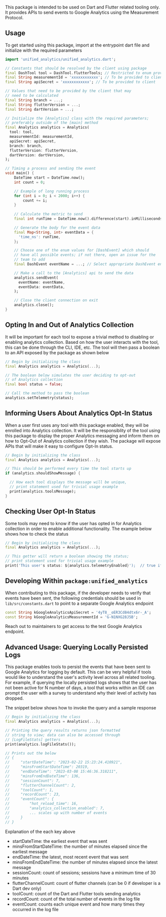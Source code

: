 This package is intended to be used on Dart and Flutter related tooling only.
It provides APIs to send events to Google Analytics using the Measurement Protocol.

## Usage

To get started using this package, import at the entrypoint dart file and
initialize with the required parameters

```dart
import 'unified_analytics/unified_analytics.dart';

// Constants that should be resolved by the client using package
final DashTool tool = DashTool.flutterTools; // Restricted to enum provided by package
final String measurementId = 'xxxxxxxxxxxx'; // To be provided to client
final String apiSecret = 'xxxxxxxxxxxx'; // To be provided to client

// Values that need to be provided by the client that may
// need to be calculated
final String branch = ...;
final String flutterVersion = ...;
final String dartVersion = ...;

// Initialize the [Analytics] class with the required parameters;
// preferably outside of the [main] method
final Analytics analytics = Analytics(
  tool: tool,
  measurementId: measurementId,
  apiSecret: apiSecret,
  branch: branch,
  flutterVersion: flutterVersion,
  dartVersion: dartVersion,
);

// Timing a process and sending the event
void main() {
    DateTime start = DateTime.now();
    int count = 0;

    // Example of long running process
    for (int i = 0; i < 2000; i++) {
        count += i;
    }
    
    // Calculate the metric to send
    final int runTime = DateTime.now().difference(start).inMilliseconds;

    // Generate the body for the event data
    final Map<String, int> eventData = {
      'time_ns': runTime,
    };

    // Choose one of the enum values for [DashEvent] which should
    // have all possible events; if not there, open an issue for the
    // team to add
    final DashEvent eventName = ...; // Select appropriate DashEvent enum value

    // Make a call to the [Analytics] api to send the data
    analytics.sendEvent(
      eventName: eventName,
      eventData: eventData,
    );

    // Close the client connection on exit
    analytics.close();
}
```

## Opting In and Out of Analytics Collection

It will be important for each tool to expose a trivial method to
disabling or enabling analytics collection. Based on how the user interacts
with the tool, this can be done through the CLI, IDE, etc. The tool will
then pass a boolean to an API exposed by the package as shown below

```dart
// Begin by initializing the class
final Analytics analytics = Analytics(...);

// The boolean below simulates the user deciding to opt-out
// of Analytics collection
final bool status = false;

// Call the method to pass the boolean
analytics.setTelemetry(status);
```

## Informing Users About Analytics Opt-In Status

When a user first uses any tool with this package enabled, they
will be enrolled into Analytics collection. It will be the responsiblity
of the tool using this package to display the proper Analytics messaging
and inform them on how to Opt-Out of Analytics collection if they wish. The
package will expose APIs that will make it easy to configure Opt-In status.

```dart
// Begin by initializing the class
final Analytics analytics = Analytics(...);

// This should be performed every time the tool starts up
if (analytics.shouldShowMessage) {

  // How each tool displays the message will be unique,
  // print statement used for trivial usage example
  print(analytics.toolsMessage);
}
```

## Checking User Opt-In Status

Some tools may need to know if the user has opted in for Analytics
collection in order to enable additional functionality. The example below
shows how to check the status

```dart
// Begin by initializing the class
final Analytics analytics = Analytics(...);

// This getter will return a boolean showing the status;
// print statement used for trivial usage example
print('This user's status: ${analytics.telemetryEnabled}');  // true if opted-in
```

## Developing Within `package:unified_analytics`

When contributing to this package, if the developer needs to verify that
events have been sent, the following credentials should be used in
`lib/src/constants.dart` to point to a separate Google Analytics endpoint

```dart
const String kGoogleAnalyticsApiSecret = '4yT8__oER3Cd84dtx6r-_A';
const String kGoogleAnalyticsMeasurementId = 'G-N1NXG28J5B';
```

Reach out to maintainers to get access to the test Google Analytics endpoint.

## Advanced Usage: Querying Locally Persisted Logs

This package enables  tools to persist the events that have been sent
to Google Analytics for logging by default. This can be very helpful if
tools would like to understand the user's activity level across all
related tooling. For example, if querying the locally persisted logs
shows that the user has not been active for N number of days, a tool that
works within an IDE can prompt the user with a survey to understand why their
level of activity has dropped.

The snippet below shows how to invoke the query and a sample response

```dart
// Begin by initializing the class
final Analytics analytics = Analytics(...);

// Printing the query results returns json formatted
// string to view; data can also be accessed through
// [LogFileStats] getters
print(analytics.logFileStats());

// Prints out the below
// {
//     "startDateTime": "2023-02-22 15:23:24.410921",
//     "minsFromStartDateTime": 20319,
//     "endDateTime": "2023-03-08 15:46:36.318211",
//     "minsFromEndDateTime": 136,
//     "sessionCount": 7,
//     "flutterChannelCount": 2,
//     "toolCount": 1,
//     "recordCount": 23,
//     "eventCount": {
//         "hot_reload_time": 16,
//         "analytics_collection_enabled": 7,
//         ... scales up with number of events
//     }
// }
```

Explanation of the each key above

- startDateTime: the earliest event that was sent
- minsFromStartDateTime: the number of minutes elapsed since the earliest message
- endDateTime: the latest, most recent event that was sent
- minsFromEndDateTime: the number of minutes elapsed since the latest message
- sessionCount: count of sessions; sessions have a minimum time of 30 minutes
- flutterChannelCount: count of flutter channels (can be 0 if developer is a Dart dev only)
- toolCount: count of the Dart and Flutter tools sending analytics
- recordCount: count of the total number of events in the log file
- eventCount: counts each unique event and how many times they occurred in the log file